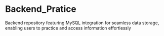 # Backend_Pratice
Backend repository featuring MySQL integration for seamless data storage, enabling users to practice and access information effortlessly
